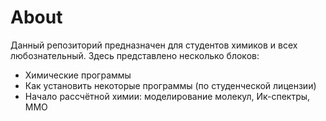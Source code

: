 # About
Данный репозиторий предназначен для студентов химиков и всех любознательный. Здесь представлено несколько блоков:
- Химические программы
- Как установить некоторые программы (по студенческой лицензии)
-  Начало рассчётной химии: моделирование молекул, Ик-спектры, ММО
